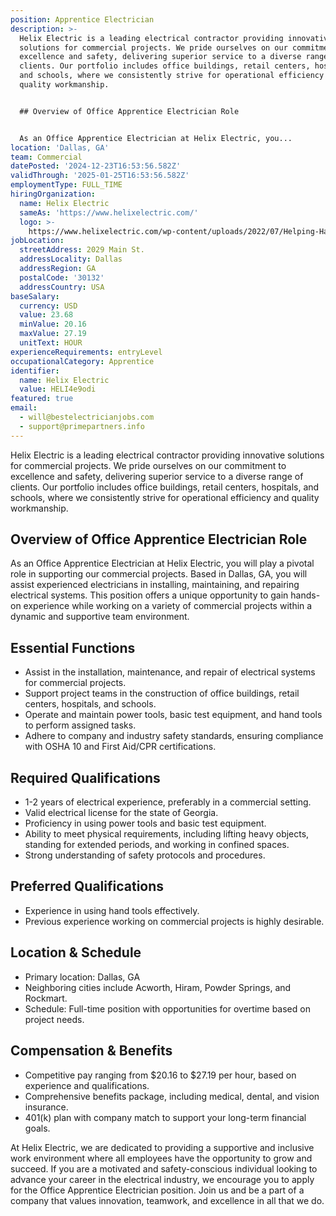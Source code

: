 ```yaml
---
position: Apprentice Electrician
description: >-
  Helix Electric is a leading electrical contractor providing innovative
  solutions for commercial projects. We pride ourselves on our commitment to
  excellence and safety, delivering superior service to a diverse range of
  clients. Our portfolio includes office buildings, retail centers, hospitals,
  and schools, where we consistently strive for operational efficiency and
  quality workmanship.


  ## Overview of Office Apprentice Electrician Role


  As an Office Apprentice Electrician at Helix Electric, you...
location: 'Dallas, GA'
team: Commercial
datePosted: '2024-12-23T16:53:56.582Z'
validThrough: '2025-01-25T16:53:56.582Z'
employmentType: FULL_TIME
hiringOrganization:
  name: Helix Electric
  sameAs: 'https://www.helixelectric.com/'
  logo: >-
    https://www.helixelectric.com/wp-content/uploads/2022/07/Helping-Hands-Logo_Blue-e1656694113799.jpg
jobLocation:
  streetAddress: 2029 Main St.
  addressLocality: Dallas
  addressRegion: GA
  postalCode: '30132'
  addressCountry: USA
baseSalary:
  currency: USD
  value: 23.68
  minValue: 20.16
  maxValue: 27.19
  unitText: HOUR
experienceRequirements: entryLevel
occupationalCategory: Apprentice
identifier:
  name: Helix Electric
  value: HELI4e9odi
featured: true
email:
  - will@bestelectricianjobs.com
  - support@primepartners.info
---
```




Helix Electric is a leading electrical contractor providing innovative solutions for commercial projects. We pride ourselves on our commitment to excellence and safety, delivering superior service to a diverse range of clients. Our portfolio includes office buildings, retail centers, hospitals, and schools, where we consistently strive for operational efficiency and quality workmanship.

## Overview of Office Apprentice Electrician Role

As an Office Apprentice Electrician at Helix Electric, you will play a pivotal role in supporting our commercial projects. Based in Dallas, GA, you will assist experienced electricians in installing, maintaining, and repairing electrical systems. This position offers a unique opportunity to gain hands-on experience while working on a variety of commercial projects within a dynamic and supportive team environment.

## Essential Functions

- Assist in the installation, maintenance, and repair of electrical systems for commercial projects.
- Support project teams in the construction of office buildings, retail centers, hospitals, and schools.
- Operate and maintain power tools, basic test equipment, and hand tools to perform assigned tasks.
- Adhere to company and industry safety standards, ensuring compliance with OSHA 10 and First Aid/CPR certifications.

## Required Qualifications

- 1-2 years of electrical experience, preferably in a commercial setting.
- Valid electrical license for the state of Georgia.
- Proficiency in using power tools and basic test equipment.
- Ability to meet physical requirements, including lifting heavy objects, standing for extended periods, and working in confined spaces.
- Strong understanding of safety protocols and procedures.

## Preferred Qualifications

- Experience in using hand tools effectively.
- Previous experience working on commercial projects is highly desirable.

## Location & Schedule

- Primary location: Dallas, GA
- Neighboring cities include Acworth, Hiram, Powder Springs, and Rockmart.
- Schedule: Full-time position with opportunities for overtime based on project needs.

## Compensation & Benefits

- Competitive pay ranging from $20.16 to $27.19 per hour, based on experience and qualifications.
- Comprehensive benefits package, including medical, dental, and vision insurance.
- 401(k) plan with company match to support your long-term financial goals.

At Helix Electric, we are dedicated to providing a supportive and inclusive work environment where all employees have the opportunity to grow and succeed. If you are a motivated and safety-conscious individual looking to advance your career in the electrical industry, we encourage you to apply for the Office Apprentice Electrician position. Join us and be a part of a company that values innovation, teamwork, and excellence in all that we do.
